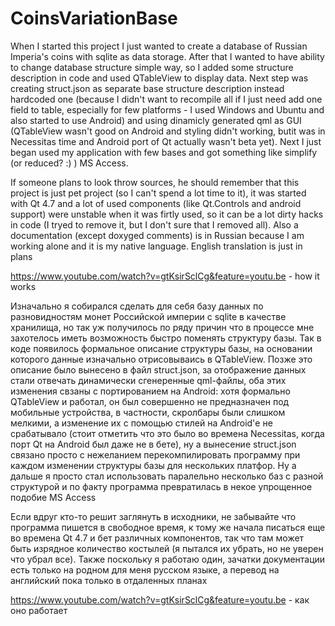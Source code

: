 CoinsVariationBase
==================

When I started this project I just wanted to create a database of Russian Imperia's coins with sqlite as data storage. After that I wanted to have ability to change database structure simple way, so I added some structure description in code and used QTableView to display data. Next step was creating struct.json as separate base structure description instead hardcoded one (because I didn't want to recompile all if I just need add one field to table, especially for few platforms - I used Windows and Ubuntu and also started to use Android) and using dinamicly generated qml as GUI (QTableView wasn't good on Android and styling didn't working, butit was in Necessitas time and Android port of Qt actually wasn't beta yet). Next I just began used my application with few bases and got something like simplify (or reduced? :) ) MS Access.

If someone plans to look throw sources, he should remember that this project is just pet project (so I can't spend a lot time to it), it was started with Qt 4.7 and a lot of used components (like Qt.Controls and android support) were unstable when it was firtly used, so it can be a lot dirty hacks in code (I tryed to remove it, but I don't sure that I removed all). Also a documentation (except doxyged comments) is in Russian because I am working alone and it is my native language. English translation is just in plans

https://www.youtube.com/watch?v=gtKsirSclCg&feature=youtu.be - how it works


Изначально я собирался сделать для себя базу данных по разновидностям монет Российской империи с sqlite в качестве хранилища, но так уж получилось по ряду причин что в процессе мне захотелось иметь возможность быстро поменять структуру базы. Так в коде появилось формальное описание структуры базы, на основании которого данные изначально отрисовываись в QTableView. Позже это описание было вынесено в файл struct.json, за отображение данных стали отвечать динамически сгенеренные qml-файлы, оба этих изменения свзаны с портированием на Android: хотя формально QTableView и работал, он был совершенно не предназначен под мобильные устройства, в частности, скролбары были слишком мелкими, а изменение их с помощью стилей на Android'е не срабатывало (стоит отметить что это было во времена Necessitas, когда порт Qt на Android был даже не в бете), ну а вынесение struct.json связано просто с нежеланием перекомпилировать программу при каждом изменении структуры базы для нескольких платфор. Ну а дальше я просто стал использовать паралельно несколько баз с разной структурой и по факту программа превратилась в некое упрощенное подобие MS Access

Если вдруг кто-то решит заглянуть в исходники, не забывайте что программа пишется в свободное время, к тому же начала писаться еще во времена Qt 4.7 и бет различных компонентов, так что там может быть изрядное количество костылей (я  пытался их убрать, но не уверен что убрал все). Также поскольку я работаю один, зачатки документации есть только на родном для меня русском языке, а перевод на английский пока только в отдаленных планах

https://www.youtube.com/watch?v=gtKsirSclCg&feature=youtu.be - как оно работает
